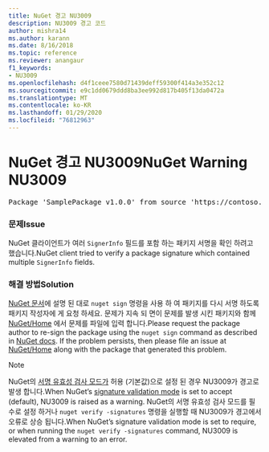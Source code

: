 ```yaml
---
title: NuGet 경고 NU3009
description: NU3009 경고 코드
author: mishra14
ms.author: karann
ms.date: 8/16/2018
ms.topic: reference
ms.reviewer: anangaur
f1_keywords:
- NU3009
ms.openlocfilehash: d4f1ceee7580d71439deff59300f414a3e352c12
ms.sourcegitcommit: e9c1dd0679ddd8ba3ee992d817b405f13da0472a
ms.translationtype: MT
ms.contentlocale: ko-KR
ms.lasthandoff: 01/29/2020
ms.locfileid: "76812963"
---
```

# <a name="nuget-warning-nu3009"></a><span data-ttu-id="de8fa-103">NuGet 경고 NU3009</span><span class="sxs-lookup"><span data-stu-id="de8fa-103">NuGet Warning NU3009</span></span>

<pre>Package 'SamplePackage v1.0.0' from source 'https://contoso.com/index.json': The package signature file does not contain exactly one primary signature.</pre>

### <a name="issue"></a><span data-ttu-id="de8fa-104">문제</span><span class="sxs-lookup"><span data-stu-id="de8fa-104">Issue</span></span>

<span data-ttu-id="de8fa-105">NuGet 클라이언트가 여러 `SignerInfo` 필드를 포함 하는 패키지 서명을 확인 하려고 했습니다.</span><span class="sxs-lookup"><span data-stu-id="de8fa-105">NuGet client tried to verify a package signature which contained multiple `SignerInfo` fields.</span></span>


### <a name="solution"></a><span data-ttu-id="de8fa-106">해결 방법</span><span class="sxs-lookup"><span data-stu-id="de8fa-106">Solution</span></span>

<span data-ttu-id="de8fa-107">[NuGet 문서](../../create-packages/sign-a-package.md)에 설명 된 대로 `nuget sign` 명령을 사용 하 여 패키지를 다시 서명 하도록 패키지 작성자에 게 요청 하세요. 문제가 지속 되 면이 문제를 발생 시킨 패키지와 함께 [NuGet/Home](https://github.com/NuGet/Home/issues) 에서 문제를 파일에 입력 합니다.</span><span class="sxs-lookup"><span data-stu-id="de8fa-107">Please request the package author to re-sign the package using the `nuget sign` command as described in [NuGet docs](../../create-packages/sign-a-package.md). If the problem persists, then please file an issue at [NuGet/Home](https://github.com/NuGet/Home/issues) along with the package that generated this problem.</span></span>


> [!Note]
> <span data-ttu-id="de8fa-108">NuGet의 [서명 유효성 검사 모드가](../../consume-packages/installing-signed-packages.md#configure-package-signature-requirements) 허용 (기본값)으로 설정 된 경우 NU3009가 경고로 발생 합니다.</span><span class="sxs-lookup"><span data-stu-id="de8fa-108">When NuGet’s [signature validation mode](../../consume-packages/installing-signed-packages.md#configure-package-signature-requirements) is set to accept (default), NU3009 is raised as a warning.</span></span> <span data-ttu-id="de8fa-109">NuGet의 서명 유효성 검사 모드를 필수로 설정 하거나 `nuget verify -signatures` 명령을 실행할 때 NU3009가 경고에서 오류로 상승 됩니다.</span><span class="sxs-lookup"><span data-stu-id="de8fa-109">When NuGet’s signature validation mode is set to require, or when running the `nuget verify -signatures` command, NU3009 is elevated from a warning to an error.</span></span> 
